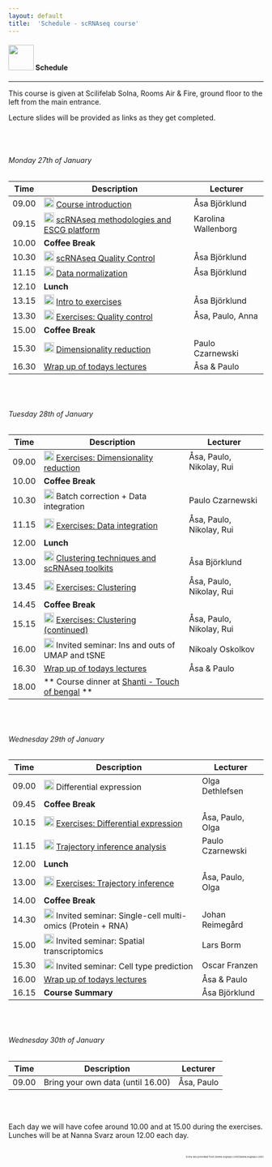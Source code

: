 ```yaml
---
layout: default
title:  'Schedule - scRNAseq course'
---
```


#### <img border="0" src="https://www.svgrepo.com/show/158264/schedule.svg" width="50" height="50"> Schedule
***

This course is given at Scilifelab Solna, Rooms Air & Fire, ground floor to the left from the main entrance.

Lecture slides will be provided as links as they get completed.

<br/>

<br/>

###### Monday 27th of January

| Time  | Description         | Lecturer  |
| ----- | ------------------- | --------- |
| 09.00 | <img border="0" src="https://www.svgrepo.com/show/165459/business-presentation.svg" width="20" height="20"> [Course introduction](lectures/course_intro_Asa_Bjorklund_2020.pdf) | Åsa Björklund |
| 09.15 | <img border="0" src="https://www.svgrepo.com/show/165459/business-presentation.svg" width="20" height="20"> [scRNAseq methodologies and ESCG platform](lectures/single_cell_methodologies_ESCG_facility_Karolina_Wallenborg.pdf) | Karolina Wallenborg |
| 10.00 | **Coffee Break**	| |
| 10.30 | <img border="0" src="https://www.svgrepo.com/show/165459/business-presentation.svg" width="20" height="20"> [scRNAseq Quality Control](lectures/scRNAseq_QC_Asa_Bjorklund_2020.pdf) | Åsa Björklund |
| 11.15 | <img border="0" src="https://www.svgrepo.com/show/165459/business-presentation.svg" width="20" height="20"> [Data normalization](lectures//scRNAseq_normalization_Asa_Bjorklund_2020.pdf) | Åsa Björklund |
| 12.10 | **Lunch** | |
| 13.15 | <img border="0" src="https://www.svgrepo.com/show/165459/business-presentation.svg" width="20" height="20"> [Intro to exercises](lectures/exercises_intro_Asa_Bjorklund_2020.pdf) | Åsa Björklund |
| 13.30 | <img border="0" src="https://www.svgrepo.com/show/6672/exercise.svg" width="20" height="20"> [Exercises: Quality control](exercises.md) | Åsa, Paulo, Anna |
| 15.00 | **Coffee Break**	| |
| 15.30 | <img border="0" src="https://www.svgrepo.com/show/165459/business-presentation.svg" width="20" height="20"> [Dimensionality reduction](lectures/dimensionality_reduction_paulo_czarnewski.pdf) | Paulo Czarnewski |   
| 16.30 | [Wrap up of todays lectures](https://forms.gle/NHUSBHCwdkP4yjtK6) | Åsa & Paulo |

<br/>

<br/>

###### Tuesday 28th of January

| Time  | Description         | Lecturer  |
| ----- | ------------------- | --------- |
| 09.00 | <img border="0" src="https://www.svgrepo.com/show/6672/exercise.svg" width="20" height="20"> [Exercises: Dimensionality reduction](exercises.md) | Åsa, Paulo, Nikolay, Rui |
| 10.00 | **Coffee Break**	| |
| 10.30 | <img border="0" src="https://www.svgrepo.com/show/165459/business-presentation.svg" width="20" height="20"> Batch correction + Data integration | Paulo Czarnewski |   
| 11.15 | <img border="0" src="https://www.svgrepo.com/show/6672/exercise.svg" width="20" height="20"> [Exercises: Data integration](exercises.md) | Åsa, Paulo, Nikolay, Rui |
| 12.00 | **Lunch** | |
| 13.00 | <img border="0" src="https://www.svgrepo.com/show/165459/business-presentation.svg" width="20" height="20"> [Clustering techniques and scRNAseq toolkits](lectures/scRNAseq_clustering_Asa_Bjorklund_2020.pdf) | Åsa Björklund |   
| 13.45 | <img border="0" src="https://www.svgrepo.com/show/6672/exercise.svg" width="20" height="20"> [Exercises: Clustering](exercises.md) | Åsa, Paulo, Nikolay, Rui |
| 14.45 | **Coffee Break**	| |
| 15.15 | <img border="0" src="https://www.svgrepo.com/show/6672/exercise.svg" width="20" height="20"> [Exercises: Clustering (continued)](exercises.md) | Åsa, Paulo, Nikolay, Rui |
| 16.00 | <img border="0" src="https://www.svgrepo.com/show/165459/business-presentation.svg" width="20" height="20"> Invited seminar: Ins and outs of UMAP and tSNE | Nikoaly Oskolkov |
| 16.30 | [Wrap up of todays lectures](https://forms.gle/Q1FQYhGSVWn2BoGh6) | Åsa & Paulo |
| 18.00 | ** Course dinner at [Shanti - Touch of bengal](https://shanti.se/touch-of-bengal) ** |

<br/>

<br/>

###### Wednesday 29th of January  

| Time  | Description         | Lecturer  |
| ----- | ------------------- | --------- |
| 09.00 | <img border="0" src="https://www.svgrepo.com/show/165459/business-presentation.svg" width="20" height="20"> Differential expression | Olga Dethlefsen |   
| 09.45 | **Coffee Break** | |
| 10.15 | <img border="0" src="https://www.svgrepo.com/show/6672/exercise.svg" width="20" height="20"> [Exercises: Differential expression](exercises.md) | Åsa, Paulo, Olga |
| 11.15 | <img border="0" src="https://www.svgrepo.com/show/165459/business-presentation.svg" width="20" height="20"> [Trajectory inference analysis](lectures/trajectory_inference_analysis_paulo_czarnewski.pdf) | Paulo Czarnewski |   
| 12.00 | **Lunch** | |
| 13.00 | <img border="0" src="https://www.svgrepo.com/show/6672/exercise.svg" width="20" height="20"> [Exercises: Trajectory inference](exercises.md) | Åsa, Paulo, Olga|
| 14.00 | **Coffee Break** | |
| 14.30 | <img border="0" src="https://www.svgrepo.com/show/165459/business-presentation.svg" width="20" height="20"> Invited seminar: Single-cell multi-omics  (Protein + RNA) | Johan Reimegård |
| 15.00 | <img border="0" src="https://www.svgrepo.com/show/165459/business-presentation.svg" width="20" height="20"> Invited seminar: Spatial transcriptomics | Lars Borm |
| 15.30 | <img border="0" src="https://www.svgrepo.com/show/165459/business-presentation.svg" width="20" height="20"> Invited seminar: Cell type prediction| Oscar Franzen |
| 16.00 | [Wrap up of todays lectures](https://forms.gle/CH49iMiVqNmLm4fj8) | Åsa & Paulo |
| 16.15 | **Course Summary** | Åsa Björklund |

<br/>

<br/>

###### Wednesday 30th of January  

| Time  | Description         | Lecturer  |
| ----- | ------------------- | --------- |
| 09.00 | Bring your own data (until 16.00) | Åsa, Paulo |   

<br/>

<br/>

Each day we will have cofee around 10.00 and at 15.00 during the exercises. Lunches will be at Nanna Svarz aroun 12.00 each day.

<br/>

<div style="text-align: right; font-size: 5px"> Icons are provided from [www.svgrepo.com](www.svgrepo.com) </div>
